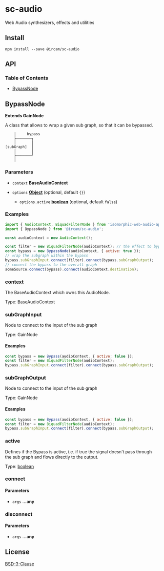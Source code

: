 # sc-audio

Web Audio synthesizers, effects and utilities

## Install

```
npm install --save @ircam/sc-audio
```

## API

<!-- api -->
<!-- Generated by documentation.js. Update this documentation by updating the source code. -->

### Table of Contents

*   [BypassNode][1]

## BypassNode

**Extends GainNode**

A class that allows to wrap a given sub graph, so that it can be bypassed.

        │     bypass
        ├───────┐
        │       │
    [subGraph]  │
        │       │
        ├───────┘
        │

### Parameters

*   `context` **BaseAudioContext**&#x20;
*   `options` **[Object][2]**  (optional, default `{}`)

    *   `options.active` **[boolean][3]**  (optional, default `false`)

### Examples

```javascript
import { AudioContext, BiquadFilterNode } from 'isomorphic-web-audio-api';
import { BypassNode } from '@ircam/sc-audio';

const audioContext = new AudioContext();

const filter = new BiquadFilterNode(audioContext); // the effect to bypass
const bypass = new BypassNode(audioContext, { active: true });
// wrap the subgraph within the bypass
bypass.subGraphInput.connect(filter).connect(bypass.subGraphOutput);
// connect the bypass to the overall graph
someSource.connect(bypass).connect(audioContext.destination);
```

### context

The BaseAudioContext which owns this AudioNode.

Type: BaseAudioContext

### subGraphInput

Node to connect to the input of the sub graph

Type: GainNode

#### Examples

```javascript
const bypass = new Bypass(audioContext, { active: false });
const filter = new BiquadFilterNode(audioContext);
bypass.subGraphInput.connect(filter).connect(bypass.subGraphOutput);
```

### subGraphOutput

Node to connect to the input of the sub graph

Type: GainNode

#### Examples

```javascript
const bypass = new Bypass(audioContext, { active: false });
const filter = new BiquadFilterNode(audioContext);
bypass.subGraphInput.connect(filter).connect(bypass.subGraphOutput);
```

### active

Defines if the Bypass is active, i.e. if true the signal doesn't pass through
the sub graph and flows directly to the output.

Type: [boolean][3]

### connect

#### Parameters

*   `args` **...any**&#x20;

### disconnect

#### Parameters

*   `args` **...any**&#x20;

[1]: #bypassnode

[2]: https://developer.mozilla.org/docs/Web/JavaScript/Reference/Global_Objects/Object

[3]: https://developer.mozilla.org/docs/Web/JavaScript/Reference/Global_Objects/Boolean

<!-- apistop -->

## License

[BSD-3-Clause](./LICENSE)

